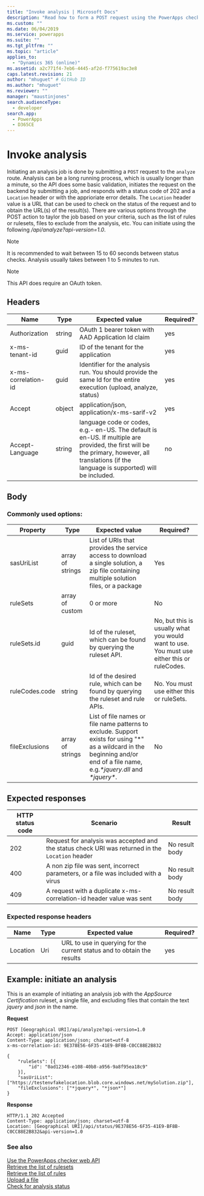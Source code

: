 ```yaml
---
title: "Invoke analysis | Microsoft Docs"
description: "Read how to form a POST request using the PowerApps checker web API to initiate the analysis request job"
ms.custom: ""
ms.date: 06/04/2019
ms.service: powerapps
ms.suite: ""
ms.tgt_pltfrm: ""
ms.topic: "article"
applies_to: 
  - "Dynamics 365 (online)"
ms.assetid: a2c771f4-7eb6-4445-af2d-f775619ac3e8
caps.latest.revision: 21
author: "mhuguet" # GitHub ID
ms.author: "mhuguet"
ms.reviewer: ""
manager: "maustinjones"
search.audienceType: 
  - developer
search.app: 
  - PowerApps
  - D365CE
---
```


# Invoke analysis

Initiating an analysis job is done by submitting a `POST` request to the `analyze` route. Analysis can be a long running process, which is usually longer than a minute, so the API does some basic validation, initiates the request on the backend by submitting a job, and responds with a status code of 202 and a `Location` header or with the apprioriate error details. The `Location` header value is a URL that can be used to check on the status of the request and to obtain the URL(s) of the result(s). There are various options through the POST action to taylor the job based on your criteria, such as the list of rules or rulesets, files to exclude from the analysis, etc. You can initiate using the following _/api/analyze?api-version=1.0_.


> [!NOTE]
>  It is recommended to wait between 15 to 60 seconds between status checks. Analysis usually takes between 1 to 5 minutes to run.

> [!NOTE]
>  This API does require an OAuth token.

<a name="bkmk_headers"></a>

## Headers
|Name|Type|Expected value|Required?|
|--|--|--|--|
|Authorization|string|OAuth 1 bearer token with AAD Application Id claim|yes|
|x-ms-tenant-id|guid|ID of the tenant for the application|yes|
|x-ms-correlation-id|guid|Identifier for the analysis run. You should provide the same Id for the entire execution (upload, analyze, status)|yes|
|Accept|object|application/json, application/x-ms-sarif-v2|yes|
|Accept-Language|string|language code or codes, e.g.- en-US. The default is en-US. If multiple are provided, the first will be the primary, however, all translations (if the language is supported) will be included.|no

<a name="bkmk_body"></a>

## Body

### Commonly used options:

|Property|Type|Expected value|Required?|
|--|--|--|--|
|sasUriList|array of strings|List of URIs that provides the service access to download a single solution, a zip file containing multiple solution files, or a package|Yes|
|ruleSets|array of custom|0 or more|No|
|ruleSets.id|guid|Id of the ruleset, which can be found by querying the ruleset API.|No, but this is usually what you would want to use. You must use either this or ruleCodes.|
|ruleCodes.code|string|Id of the desired rule, which can be found by querying the ruleset and rule APIs.|No. You must use either this or ruleSets.|
|fileExclusions|array of strings|List of file names or file name patterns to exclude. Support exists for using "*" as a wildcard in the beginning and/or end of a file name, e.g._\*jquery.dll_ and _\*jquery\*_.|No|

<a name="bkmk_responses"></a>

## Expected responses
|HTTP status code|Scenario|Result|
|--|--|--|
|202|Request for analysis was accepted and the status check URI was returned in the `Location` header|No result body
|400|A non zip file was sent, incorrect parameters, or a file was included with a virus|No result body|
|409|A request with a duplicate x-ms-correlation-id header value was sent|No result body|

### Expected response headers
|Name|Type|Expected value|Required?|
|--|--|--|--|
|Location|Uri|URL to use in querying for the current status and to obtain the results|yes|

<a name="bkmk_analyzeExample"></a>

## Example: initiate an analysis

This is an example of initiating an analysis job with the _AppSource Certification_ ruleset, a single file, and excluding files that contain the text _jquery_ and _json_ in the name.

**Request**
```http
POST [Geographical URI]/api/analyze?api-version=1.0
Accept: application/json
Content-Type: application/json; charset=utf-8
x-ms-correlation-id: 9E378E56-6F35-41E9-BF8B-C0CC88E2B832

{
    "ruleSets": [{
        "id": "0ad12346-e108-40b8-a956-9a8f95ea18c9"
    }],
    "sasUriList": ["https://testenvfakelocation.blob.core.windows.net/mySolution.zip"],
    "fileExclusions": ["*jquery*", "*json*"]
}
```

**Response**
```http
HTTP/1.1 202 Accepted
Content-Type: application/json; charset=utf-8
Location: [Geographical URI]/api/status/9E378E56-6F35-41E9-BF8B-C0CC88E2B832&api-version=1.0
```

### See also

[Use the PowerApps checker web API](overview.md)<br />
[Retrieve the list of rulesets](retrieve-rulesets.md)<br />
[Retrieve the list of rules](retrieve-rules.md)<br />
[Upload a file](upload-file.md)<br />
[Check for analysis status](check-status.md)<br />